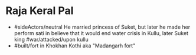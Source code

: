 # Raja Keral Pal
* #sideActors/neutral He married princess of Suket, but later he made her perform sati in believe that it would end water crisis in Kullu, later Suket king #war/attacked/upon kullu
* #built/fort in Khokhan Kothi aka "Madangarh fort"